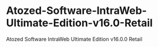 # Atozed-Software-IntraWeb-Ultimate-Edition-v16.0-Retail
Atozed Software IntraWeb Ultimate Edition v16.0.0 Retail
